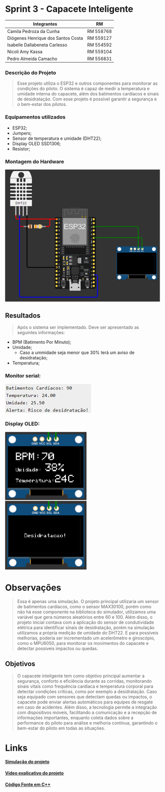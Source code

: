 # Sprint 3 - Capacete Inteligente

Integrantes   | RM
--------- | ------
Camila Pedroza da Cunha | RM 558768
Diógenes Henrique dos Santos Costa | RM 559127 
Isabelle Dallabeneta Carlesso | RM 554592
Nicoli Amy Kassa | RM 559104
Pedro Almeida Camacho | RM 556831

### Descrição do Projeto
> Esse projeto utiliza o ESP32 e outros componentes para monitorar as condições do piloto. O sistema é capaz de medir a temperatura e umidade interna do capacete, além dos batimentos cardíacos e sinais de desidratação. Com esse projeto é possível garantir a segurança e o bem-estar dos pilotos. 

### Equipamentos utilizados
* ESP32;
* Jumpers;
* Sensor de temperatura e umidade (DHT22);
* Display OLED SSD1306;
* Resistor;

### Montagem do Hardware
![Esquema do projeto](./imagens/EsquemaArduino.png)

## Resultados
> Após o sistema ser implementado. Deve ser apresentado as seguintes informações:

* BPM (Batimento Por Minuto);
* Umidade;
    * Caso a ummidade seja menor que 30% terá um aviso de desidratação;
* Temperatura;

### Monitor serial: 
![alt Dados Apresentados](./imagens/dados.png)

### Display OLED:
![alt Dados Apresentados](./imagens/dadosOLED.png)
![alt Dados Apresentados](./imagens/desidratacaoOLED.png)


# Observações
>Essa é apenas uma simulação. O projeto principal utilizaria um sensor de batimentos cardíacos, como o sensor MAX30100, porém como não há esse componente na biblioteca do simulador, utilizamos uma variável que gera números aleatórios entre 60 e 100. Além disso, o projeto inicial contava com a aplicação do sensor de condutividade elétrica para identificar sinais de desidratação, porém na simulação utilizamos a própria medição de umidade do DHT22. E para possíveis melhorias, poderia ser incrementado um acelerômetro e giroscópio, como o MPU6050, para monitorar os movimentos do capacete e detectar possíveis impactos ou quedas.

## Objetivos 
>O capacete inteligente tem como objetivo principal aumentar a segurança, conforto e eficiência durante as corridas, monitorando sinais vitais como frequência cardíaca e temperatura corporal para detectar condições críticas, como por exemplo a desidratação. Caso seja equipado com sensores que detectam quedas ou impactos, o capacete pode enviar alertas automáticos para equipes de resgate em caso de acidentes. Além disso, a tecnologia permite a integração com dispositivos móveis, facilitando a comunicação e a recepção de informações importantes, enquanto coleta dados sobre a performance do piloto para análise e melhoria contínua, garantindo o bem-estar do piloto em todas as situações. 

# Links
#### [Simulação do projeto](https://wokwi.com/projects/409829036145276929)

#### [Vídeo explicativo do projeto]()

#### [Código Fonte em C++](https://github.com/Nicoli-Kassa/EDGE_SPRINT2/blob/main/codigo.c%2B%2B)

